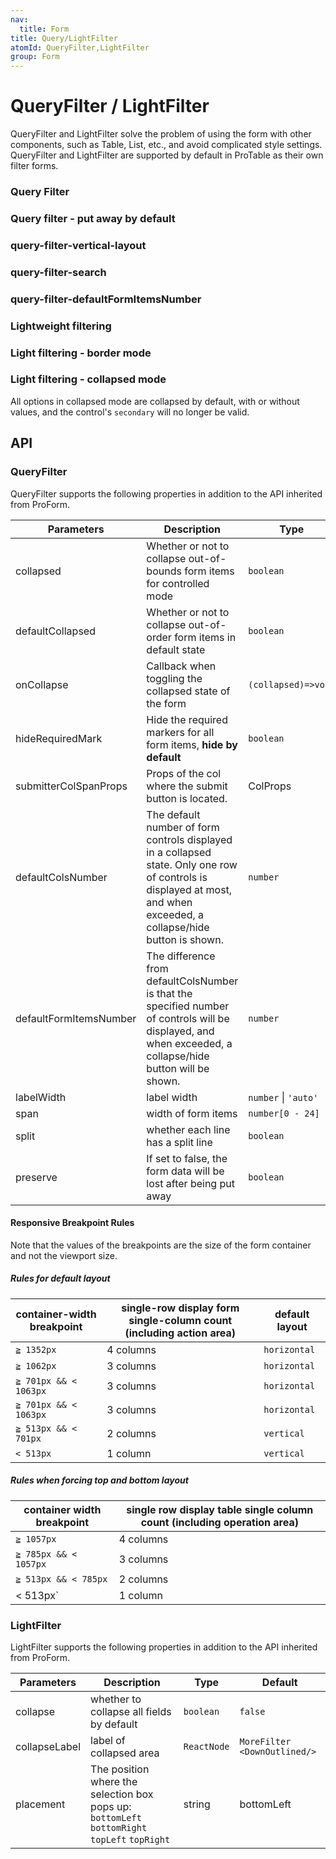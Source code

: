 ```yaml
---
nav:
  title: Form
title: Query/LightFilter
atomId: QueryFilter,LightFilter
group: Form
---
```


# QueryFilter / LightFilter

QueryFilter and LightFilter solve the problem of using the form with other components, such as Table, List, etc., and avoid complicated style settings. QueryFilter and LightFilter are supported by default in ProTable as their own filter forms.

### Query Filter

<code src="../../../demos/form/QueryFilter/query-filter.tsx" ></code>

### Query filter - put away by default

<code src="../../../demos/form/QueryFilter/query-filter-collapsed.tsx" ></code>

### query-filter-vertical-layout

<code src="../../../demos/form/QueryFilter/query-filter-vertical.tsx" ></code>

### query-filter-search

<code src="../../../demos/form/QueryFilter/search-filter.tsx" background="var(--main-bg-color)" ></code>

### query-filter-defaultFormItemsNumber

<code src="../../../demos/form/QueryFilter/query-filter-defaultFormItemsNumber.tsx" background="var(--main-bg-color)"></code>

### Lightweight filtering

<code src="../../../demos/form/QueryFilter/light-filter.tsx" ></code>

### Light filtering - border mode

<code src="../../../demos/form/QueryFilter/light-filter-bordered.tsx" ></code>

### Light filtering - collapsed mode

All options in collapsed mode are collapsed by default, with or without values, and the control's `secondary` will no longer be valid.

<code src="../../../demos/form/QueryFilter/light-filter-collapse.tsx" ></code>

## API

### QueryFilter

QueryFilter supports the following properties in addition to the API inherited from ProForm.

| Parameters             | Description                                                                                                                                                            | Type                 | Default |
| ---------------------- | ---------------------------------------------------------------------------------------------------------------------------------------------------------------------- | -------------------- | ------- |
| collapsed              | Whether or not to collapse out-of-bounds form items for controlled mode                                                                                                | `boolean`            | -       |
| defaultCollapsed       | Whether or not to collapse out-of-order form items in default state                                                                                                    | `boolean`            | true    |
| onCollapse             | Callback when toggling the collapsed state of the form                                                                                                                 | `(collapsed)=>void`  | -       |
| hideRequiredMark       | Hide the required markers for all form items, **hide by default**                                                                                                      | `boolean`            | true    |
| submitterColSpanProps  | Props of the col where the submit button is located.                                                                                                                   | ColProps             | -       |
| defaultColsNumber      | The default number of form controls displayed in a collapsed state. Only one row of controls is displayed at most, and when exceeded, a collapse/hide button is shown. | `number`             | -       |
| defaultFormItemsNumber | The difference from defaultColsNumber is that the specified number of controls will be displayed, and when exceeded, a collapse/hide button will be shown.             | `number`             | -       |
| labelWidth             | label width                                                                                                                                                            | `number` \| `'auto'` | `98`    |
| span                   | width of form items                                                                                                                                                    | `number[0 - 24]`     | -       |
| split                  | whether each line has a split line                                                                                                                                     | `boolean`            | -       |
| preserve               | If set to false, the form data will be lost after being put away                                                                                                       | `boolean`            | true    |

#### Responsive Breakpoint Rules

Note that the values of the breakpoints are the size of the form container and not the viewport size.

##### Rules for default layout

| container-width breakpoint | single-row display form single-column count (including action area) | default layout |
| -------------------------- | ------------------------------------------------------------------- | -------------- |
| `≧ 1352px`                 | 4 columns                                                           | `horizontal`   |
| `≧ 1062px`                 | 3 columns                                                           | `horizontal`   |
| `≧ 701px && < 1063px`      | 3 columns                                                           | `horizontal`   |
| `≧ 701px && < 1063px`      | 3 columns                                                           | `horizontal`   |
| `≧ 513px && < 701px`       | 2 columns                                                           | `vertical`     |
| `< 513px`                  | 1 column                                                            | `vertical`     |

##### Rules when forcing top and bottom layout

| container width breakpoint | single row display table single column count (including operation area) |
| -------------------------- | ----------------------------------------------------------------------- |
| `≧ 1057px`                 | 4 columns                                                               |
| `≧ 785px && < 1057px`      | 3 columns                                                               |
| `≧ 513px && < 785px`       | 2 columns                                                               |
| < 513px\`                  | 1 column                                                                |

### LightFilter

LightFilter supports the following properties in addition to the API inherited from ProForm.

| Parameters    | Description                                                                                   | Type        | Default                      |
| ------------- | --------------------------------------------------------------------------------------------- | ----------- | ---------------------------- |
| collapse      | whether to collapse all fields by default                                                     | `boolean`   | `false`                      |
| collapseLabel | label of collapsed area                                                                       | `ReactNode` | `MoreFilter <DownOutlined/>` |
| placement     | The position where the selection box pops up: `bottomLeft` `bottomRight` `topLeft` `topRight` | string      | bottomLeft                   |
